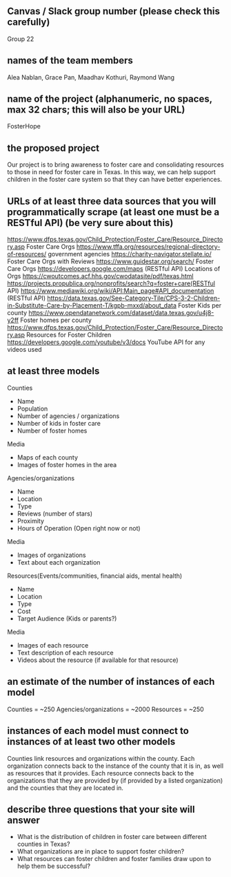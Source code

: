 ## Canvas / Slack group number (please check this carefully)
Group 22
## names of the team members
Alea Nablan, Grace Pan, Maadhav Kothuri, Raymond Wang
## name of the project (alphanumeric, no spaces, max 32 chars; this will also be your URL)
FosterHope
## the proposed project
Our project is to bring awareness to foster care and consolidating resources to those in need for foster care in Texas. In this way, we can help support children in the foster care system so that they can have better experiences.
## URLs of at least three data sources that you will programmatically scrape (at least one must be a RESTful API) (be very sure about this)

https://www.dfps.texas.gov/Child_Protection/Foster_Care/Resource_Directory.asp Foster Care Orgs
https://www.tffa.org/resources/regional-directory-of-resources/ government agencies
https://charity-navigator.stellate.io/ Foster Care Orgs with Reviews
https://www.guidestar.org/search/ Foster Care Orgs
https://developers.google.com/maps (RESTful API) Locations of Orgs
https://cwoutcomes.acf.hhs.gov/cwodatasite/pdf/texas.html
https://projects.propublica.org/nonprofits/search?q=foster+care(RESTful API)
https://www.mediawiki.org/wiki/API:Main_page#API_documentation (RESTful API)
https://data.texas.gov/See-Category-Tile/CPS-3-2-Children-in-Substitute-Care-by-Placement-T/kgpb-mxxd/about_data Foster Kids per county
https://www.opendatanetwork.com/dataset/data.texas.gov/u4j8-y2ff Foster homes per county
https://www.dfps.texas.gov/Child_Protection/Foster_Care/Resource_Directory.asp Resources for Foster Children
https://developers.google.com/youtube/v3/docs YouTube API for any videos used

## at least three models
Counties
-   Name
-   Population
-   Number of agencies / organizations
-   Number of kids in foster care
-   Number of foster homes

Media
-   Maps of each county
-   Images of foster homes in the area

Agencies/organizations
-   Name
-   Location
-   Type 
-   Reviews (number of stars)
-   Proximity
-   Hours of Operation (Open right now or not)

Media
-   Images of organizations
-   Text about each organization

Resources(Events/communities, financial aids, mental health)
-   Name
-   Location
-   Type
-   Cost
-   Target Audience (Kids or parents?)

Media
-   Images of each resource
-   Text description of each resource
-   Videos about the resource (if available for that resource)

## an estimate of the number of instances of each model
Counties = ~250
Agencies/organizations = ~2000
Resources = ~250

## instances of each model must connect to instances of at least two other models
Counties link resources and organizations within the county. Each organization connects back to the instance of the county that it is in, as well as resources that it provides. Each resource connects back to the organizations that they are provided by (if provided by a listed organization) and the counties that they are located in.

## describe three questions that your site will answer

- What is the distribution of children in foster care between different counties in Texas?
- What organizations are in place to support foster children?
- What resources can foster children and foster families draw upon to help them be successful?
